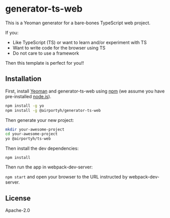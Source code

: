 # generator-ts-web

This is a Yeoman generator for a bare-bones TypeScript web project.

If you:

* Like TypeScript (TS) or want to learn and/or experiment with TS
* Want to write code for the browser using TS
* Do not care to use a framework

Then this template is perfect for you!!

## Installation

First, install [Yeoman](http://yeoman.io) and generator-ts-web using [npm](https://www.npmjs.com/) (we assume you have pre-installed [node.js](https://nodejs.org/)).

```bash
npm install -g yo
npm install -g @airportyh/generator-ts-web
```

Then generate your new project:

```bash
mkdir your-awesome-project
cd your-awesome-project
yo @airportyh/ts-web
```

Then install the dev dependencies:

`npm install`

Then run the app in webpack-dev-server:

`npm start` and open your browser to the URL instructed by webpack-dev-server.

## License

Apache-2.0